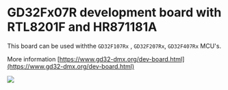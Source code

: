 # GD32Fx07R development board with RTL8201F and HR871181A

This board can be used withthe `GD32F107Rx` , `GD32F207Rx`, `GD32F407Rx` MCU's. 

More information [https://www.gd32-dmx.org/dev-board.html](https://www.gd32-dmx.org/dev-board.html)

![](https://github.com/vanvught/GD32Fx07R-RTL8201F-HR871181A/blob/main/gd32-dmx.org.png)